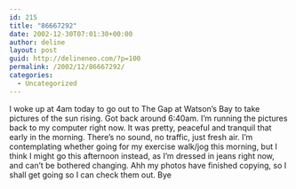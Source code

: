 ```yaml
---
id: 215
title: "86667292"
date: 2002-12-30T07:01:30+00:00
author: deline
layout: post
guid: http://delineneo.com/?p=100
permalink: /2002/12/86667292/
categories:
  - Uncategorized
---
```

I woke up at 4am today to go out to The Gap at Watson&#8217;s Bay to take pictures of the sun rising. Got back around 6:40am. I&#8217;m running the pictures back to my computer right now. It was pretty, peaceful and tranquil that early in the morning. There&#8217;s no sound, no traffic, just fresh air. I&#8217;m contemplating whether going for my exercise walk/jog this morning, but I think I might go this afternoon instead, as I&#8217;m dressed in jeans right now, and can&#8217;t be bothered changing. Ahh my photos have finished copying, so I shall get going so I can check them out. Bye
